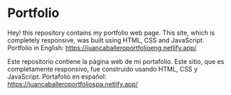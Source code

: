 # Portfolio

Hey! this repository contains my portfolio web page. This site, which is completely responsive, was built using HTML, CSS and JavaScript.   
Portfolio in English: https://juancaballeroportfolioeng.netlify.app/

Este repositorio contiene la página web de mi portafolio. Este sitio, que es completamente responsivo, fue construido usando HTML, CSS y JavaScript.
Portafolio en español: https://juancaballeroportfoliospa.netlify.app/
